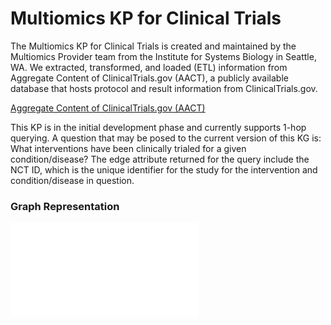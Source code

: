 # Multiomics KP for Clinical Trials

The Multiomics KP for Clinical  Trials is created and maintained by the Multiomics Provider team from the Institute for Systems Biology in Seattle, WA. We extracted, transformed, and loaded (ETL) information from Aggregate Content of ClinicalTrials.gov (AACT), a publicly available database that hosts protocol and result information from ClinicalTrials.gov. 

[Aggregate Content of ClinicalTrials.gov (AACT)](https://aact.ctti-clinicaltrials.org/)

This KP is in the initial development phase and currently supports 1-hop querying. A question that may be posed to the current version of this KG is: What interventions have been clinically trialed for a given condition/disease? The edge attribute returned for the query include the NCT ID, which is the unique identifier for the study for the intervention and condition/disease in question.

### Graph Representation

![graph image](clinicaltrials_graph.pdf)




